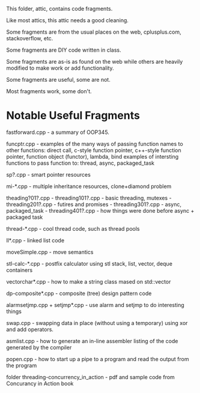 This folder, attic, contains code fragments. 

Like most attics, this attic needs a good cleaning.

Some fragments are from the usual places on the web, cplusplus.com, stackoverflow, etc.

Some fragments are DIY code written in class.

Some fragments are as-is as found on the web while others are heavily modified to make work or add functionality.


Some fragments are useful, some are not.

Most fragments work, some don't.

Notable Useful Fragments
========================

fastforward.cpp  - a summary of OOP345.

funcptr.cpp - examples of the many ways of passing function names to other functions:
              direct call, c-style function pointer, c++-style function pointer, function object (functor), lambda, bind
              examples of intersting functions to pass function to: thread, async, packaged_task

sp?.cpp     - smart pointer resources

mi-*.cpp    - multiple inheritance resources, clone+diamond problem

theading?01?.cpp - threading101?.cpp - basic threading, mutexes
                 - threading201?.cpp - futires and promises
                 - threading301?.cpp - async, packaged_task
                 - threading401?.cpp - how things were done before async + packaged task

thread-*.cpp     - cool thread code, such as thread pools

ll*.cpp          - linked list code

moveSimple.cpp   - move semantics

stl-calc-*.cpp   - postfix calculator using stl stack, list, vector, deque containers

vectorchar*.cpp  - how to make a string class mased on std::vector<char>

dp-composite*.cpp  - composite (tree) design pattern code

alarmsetjmp.cpp + setjmp*.cpp - use alarm and setjmp to do interesting things

swap.cpp          - swapping data in place (without using a temporary) using xor and add operators.

asmlist.cpp       - how to generate an in-line assembler listing of the code generated by the compiler

popen.cpp         - how to start up a pipe to a program and read the output from the program

folder threading-concurrency_in_action
                  - pdf and sample code from Concurancy in Action book
